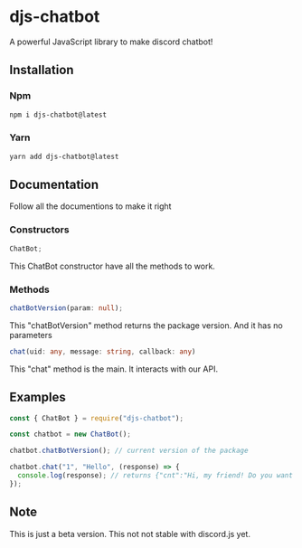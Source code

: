# djs-chatbot

A powerful JavaScript library to make discord chatbot!

## Installation

### Npm

```sh
npm i djs-chatbot@latest
```

### Yarn

```sh
yarn add djs-chatbot@latest
```

## Documentation

Follow all the documentions to make it right

### Constructors

```ts
ChatBot;
```

This ChatBot constructor have all the methods to work.

### Methods

```ts
chatBotVersion(param: null);
```

This "chatBotVersion" method returns the package version. And it has no parameters

```ts
chat(uid: any, message: string, callback: any)
```

This "chat" method is the main. It interacts with our API.

## Examples

```js
const { ChatBot } = require("djs-chatbot");

const chatbot = new ChatBot();

chatbot.chatBotVersion(); // current version of the package

chatbot.chat("1", "Hello", (response) => {
  console.log(response); // returns {"cnt":"Hi, my friend! Do you want me to tell you a story?"}
});
```

## Note

This is just a beta version. This not not stable with discord.js yet.
